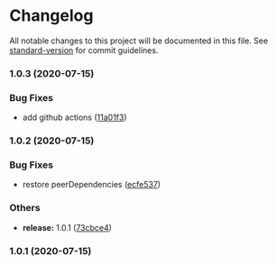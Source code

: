 # Changelog

All notable changes to this project will be documented in this file. See [standard-version](https://github.com/conventional-changelog/standard-version) for commit guidelines.

### 1.0.3 (2020-07-15)


### Bug Fixes

* add github actions ([11a01f3](https://github.com/simonwjackson/eslint-config/commit/11a01f3794e89023b141ecd746c781c7273f1116))

### 1.0.2 (2020-07-15)


### Bug Fixes

* restore peerDependencies ([ecfe537](https://github.com/simonwjackson/eslint-config/commit/ecfe537aee70df35c0cfef0d221de1a1395def86))


### Others

* **release:** 1.0.1 ([73cbce4](https://github.com/simonwjackson/eslint-config/commit/73cbce466bacdfe4fbb45024a41d65bbcca20628))

### 1.0.1 (2020-07-15)
